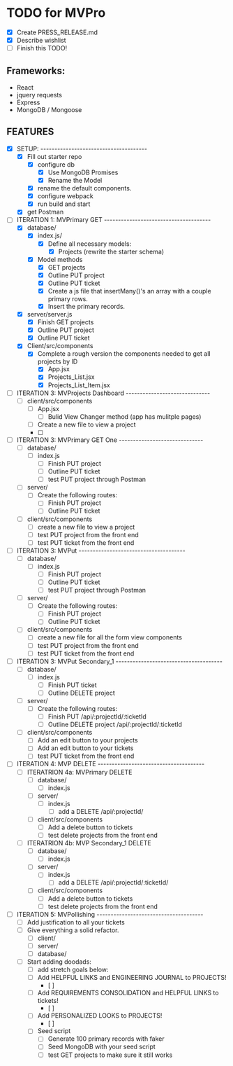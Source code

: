 
# TODO for MVPro

- [X] Create PRESS_RELEASE.md
- [X] Describe wishlist
- [ ] Finish this TODO!

## Frameworks:

- React
- jquery requests
- Express
- MongoDB / Mongoose

## FEATURES

- [X] SETUP: --------------------------------------
  - [X] Fill out starter repo
    - [X] configure db
      - [X] Use MongoDB Promises
      - [X] Rename the Model
    - [X] rename the default components.
    - [X] configure webpack
    - [X] run build and start
  - [X] get Postman

- [ ] ITERATION 1: MVPrimary GET --------------------------------------
  - [X] database/
    - [X] index.js/
      - [X] Define all necessary models:
        - [X] Projects (rewrite the starter schema)
    - [X] Model methods
      - [X] GET projects
      - [X] Outline PUT project
      - [X] Outline PUT ticket
      - [X] Create a js file that insertMany()'s an array with a couple primary rows.
      - [X] Insert the primary records.
  - [X] server/server.js
    - [X] Finish GET projects
    - [X] Outline PUT project
    - [X] Outline PUT ticket
  - [X] Client/src/components
    - [X] Complete a rough version the components needed to get all projects by ID
      - [X] App.jsx
      - [X] Projects_List.jsx
      - [X] Projects_List_Item.jsx

- [ ] ITERATION 3: MVProjects Dashboard ------------------------------
  - [ ] client/src/components
    - [ ] App.jsx
      - [ ] Bulid View Changer method (app has mulitple pages)
    - [ ] Create a new file to view a project
    - [ ]

- [ ] ITERATION 3: MVPrimary GET One ------------------------------
  - [ ] database/
    - [ ] index.js
      - [ ] Finish PUT project
      - [ ] Outline PUT ticket
      - [ ] test PUT project through Postman
  - [ ] server/
    - [ ] Create the following routes:
      - [ ] Finish PUT project
      - [ ] Outline PUT ticket
  - [ ] client/src/components
    - [ ] create a new file to view a project
    - [ ] test PUT project from the front end
    - [ ] test PUT ticket from the front end

- [ ] ITERATION 3: MVPut --------------------------------------
  - [ ] database/
    - [ ] index.js
      - [ ] Finish PUT project
      - [ ] Outline PUT ticket
      - [ ] test PUT project through Postman
  - [ ] server/
    - [ ] Create the following routes:
      - [ ] Finish PUT project
      - [ ] Outline PUT ticket
  - [ ] client/src/components
    - [ ] create a new file for all the form view components
    - [ ] test PUT project from the front end
    - [ ] test PUT ticket from the front end

- [ ] ITERATION 3: MVPut Secondary_1 --------------------------------------
  - [ ] database/
    - [ ] index.js
      - [ ] Finish PUT ticket
      - [ ] Outline DELETE project
  - [ ] server/
    - [ ] Create the following routes:
      - [ ] Finish PUT /api/:projectId/:ticketId
      - [ ] Outline DELETE project /api/:projectId/:ticketId
  - [ ] client/src/components
    - [ ] Add an edit button to your projects
    - [ ] Add an edit button to your tickets
    - [ ] test PUT ticket from the front end

- [ ] ITERATION 4: MVP DELETE --------------------------------------
  - [ ] ITERATRION 4a: MVPrimary DELETE
    - [ ] database/
      - [ ] index.js
    - [ ] server/
      - [ ] index.js
        - [ ] add a DELETE /api/:projectId/
    - [ ] client/src/components
      - [ ] Add a delete button to tickets
      - [ ] test delete projects from the front end
  - [ ] ITERATRION 4b: MVP Secondary_1 DELETE
    - [ ] database/
      - [ ] index.js
    - [ ] server/
      - [ ] index.js
        - [ ] add a DELETE /api/:projectId/:ticketId/
    - [ ] client/src/components
      - [ ] Add a delete button to tickets
      - [ ] test delete projects from the front end

- [ ] ITERATION 5: MVPollishing --------------------------------------
  - [ ] Add justification to all your tickets
  - [ ] Give everything a solid refactor.
    - [ ] client/
    - [ ] server/
    - [ ] database/
  - [ ] Start adding doodads:
    - [ ] add stretch goals below:
    - [ ] Add HELPFUL LINKS and ENGINEERING JOURNAL to PROJECTS!
      - [ ]
    - [ ] Add REQUIREMENTS CONSOLIDATION and HELPFUL LINKS to tickets!
      - [ ]
    - [ ] Add PERSONALIZED LOOKS to PROJECTS!
      - [ ]
    - [ ] Seed script
      - [ ] Generate 100 primary records with faker
      - [ ] Seed MongoDB with your seed script
      - [ ] test GET projects to make sure it still works
